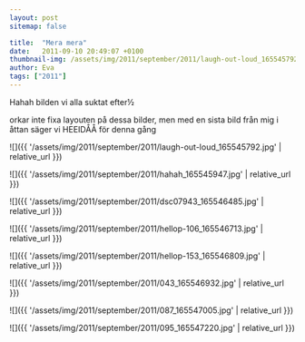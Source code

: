 ```yaml
---
layout: post
sitemap: false

title:  "Mera mera"
date:   2011-09-10 20:49:07 +0100
thumbnail-img: /assets/img/2011/september/2011/laugh-out-loud_165545792.jpg
author: Eva
tags: ["2011"]
---
```


Hahah bilden vi alla suktat efter½

orkar inte fixa layouten på dessa bilder, men med en sista bild från mig i åttan säger vi HEEIDÅÅ för denna gång

![]({{ '/assets/img/2011/september/2011/laugh-out-loud_165545792.jpg'  | relative_url }})

![]({{ '/assets/img/2011/september/2011/hahah_165545947.jpg'  | relative_url }})

![]({{ '/assets/img/2011/september/2011/dsc07943_165546485.jpg'  | relative_url }})

![]({{ '/assets/img/2011/september/2011/hellop-106_165546713.jpg'  | relative_url }})

![]({{ '/assets/img/2011/september/2011/hellop-153_165546809.jpg'  | relative_url }})

![]({{ '/assets/img/2011/september/2011/043_165546932.jpg'  | relative_url }})

![]({{ '/assets/img/2011/september/2011/087_165547005.jpg'  | relative_url }})

![]({{ '/assets/img/2011/september/2011/095_165547220.jpg'  | relative_url }})

